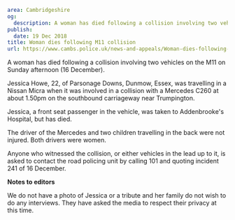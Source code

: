 ```yaml
area: Cambridgeshire
og:
  description: A woman has died following a collision involving two vehicles on the M11 on Sunday afternoon (16 December).
publish:
  date: 19 Dec 2018
title: Woman dies following M11 collision
url: https://www.cambs.police.uk/news-and-appeals/Woman-dies-following-M11-collision
```

A woman has died following a collision involving two vehicles on the M11 on Sunday afternoon (16 December).

Jessica Howe, 22, of Parsonage Downs, Dunmow, Essex, was travelling in a Nissan Micra when it was involved in a collision with a Mercedes C260 at about 1.50pm on the southbound carriageway near Trumpington.

Jessica, a front seat passenger in the vehicle, was taken to Addenbrooke's Hospital, but has died.

The driver of the Mercedes and two children travelling in the back were not injured. Both drivers were women.

Anyone who witnessed the collision, or either vehicles in the lead up to it, is asked to contact the road policing unit by calling 101 and quoting incident 241 of 16 December.

**Notes to editors**

We do not have a photo of Jessica or a tribute and her family do not wish to do any interviews. They have asked the media to respect their privacy at this time.
